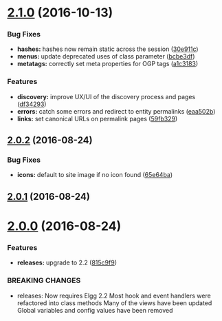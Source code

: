 <a name="2.1.0"></a>
# [2.1.0](https://github.com/hypeJunction/hypeDiscovery/compare/2.0.2...v2.1.0) (2016-10-13)


### Bug Fixes

* **hashes:** hashes now remain static across the session ([30e911c](https://github.com/hypeJunction/hypeDiscovery/commit/30e911c))
* **menus:** update deprecated uses of class parameter ([bcbe3df](https://github.com/hypeJunction/hypeDiscovery/commit/bcbe3df))
* **metatags:** correctly set meta properties for OGP tags ([a1c3183](https://github.com/hypeJunction/hypeDiscovery/commit/a1c3183))

### Features

* **discovery:** improve UX/UI of the discovery process and pages ([df34293](https://github.com/hypeJunction/hypeDiscovery/commit/df34293))
* **errors:** catch some errors and redirect to entity permalinks ([eaa502b](https://github.com/hypeJunction/hypeDiscovery/commit/eaa502b))
* **links:** set canonical URLs on permalink pages ([59fb329](https://github.com/hypeJunction/hypeDiscovery/commit/59fb329))



<a name="2.0.2"></a>
## [2.0.2](https://github.com/hypeJunction/hypeDiscovery/compare/2.0.1...v2.0.2) (2016-08-24)


### Bug Fixes

* **icons:** default to site image if no icon found ([65e64ba](https://github.com/hypeJunction/hypeDiscovery/commit/65e64ba))



<a name="2.0.1"></a>
## [2.0.1](https://github.com/hypeJunction/hypeDiscovery/compare/2.0.0...v2.0.1) (2016-08-24)




<a name="2.0.0"></a>
# [2.0.0](https://github.com/hypeJunction/hypeDiscovery/compare/v1.0.0...v2.0.0) (2016-08-24)


### Features

* **releases:** upgrade to 2.2 ([815c9f9](https://github.com/hypeJunction/hypeDiscovery/commit/815c9f9))


### BREAKING CHANGES

* releases: Now requires Elgg 2.2
Most hook and event handlers were refactored into class methods
Many of the views have been updated
Global variables and config values have been removed



